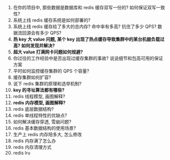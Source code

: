 1. 在你的项目中, 那些数据是数据库和 redis 缓存双写一份的? 如何保证双写一致性?
2. 系统上线 redis 缓存系统是如何部署的?
3. 系统上线 redis 缓存给了多大的总内存? 命中率有多高? 抗住了多少 QPS? 数据流回源会有多少 QPS?
4. **热 key 大 value 问题, 某个 key 出现了热点缓存导致集群中的某台机器负载过高? 如何发现并解决?**
5. **超大 value 打满网卡问题如何规避?**
6. 你过往的工作经验中是否出现过缓存集群的事故? 说说细节和包高可用的保证方案
7. 平时如何监控缓存集群的 QPS 个容量?
8. 缓存集群如何扩容?
9. 说下 redis 集群的原理和选举机制?
10. **key 的寻址算法都有哪些?**
11. redis 线程模型, 画图解释?
12. **redis 内存模型, 画图解释?**
13. redis 底层数据结构?
14. redis 单线程特性的优缺点?
15. 如何解决缓存穿透, 雪崩问题?
16. redis 基本数据结构的使用场景?
17. 生产上 redis 内存陪多大, 怎么修改
18. redis 内存满了怎么办
19. redis 内存清理方式
20. redis lru
